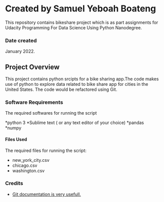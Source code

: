 # Created by Samuel Yeboah Boateng

This repository contains bikeshare project which is as part assignments for Udacity Programming For Data Science Using Python Nanodegree.


### Date created
January 2022.

## Project Overview

This project contains python srcipts for a bike sharing app.The code makes use of python to explore data related to bike share app for  cities in the United States. The code would be refactored using Git. 


### Software Requirements

The required softwares for running the script

*python 3
*Sublime text ( or any text editor of your choice)
*pandas
*numpy


#### Files Used

The required files for running the script: 

* new_york_city.csv
* chicago.csv
* washington.csv

### Credits

* [Git documentation is very usefull.](https://git-scm.com/doc)
